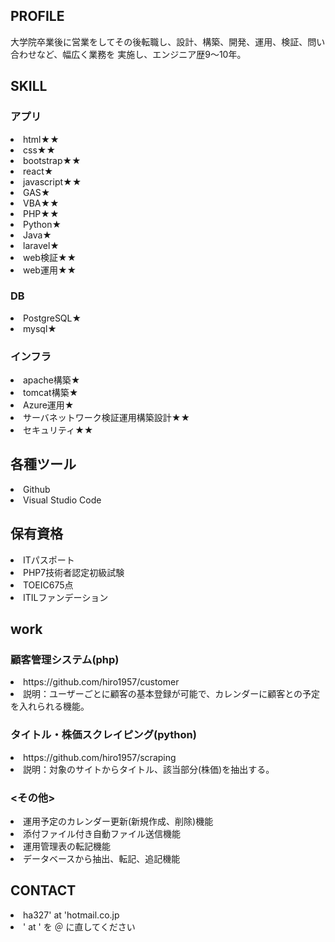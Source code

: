 


<h2>PROFILE</h2>
<p>大学院卒業後に営業をしてその後転職し、設計、構築、開発、運用、検証、問い合わせなど、幅広く業務を
実施し、エンジニア歴9～10年。</p>

<h2>SKILL</h2>

<h3>アプリ</h3>
<li>html★★</li>
<li>css★★</li>
<li>bootstrap★★</li>
<li>react★</li>
<li>javascript★★</li>
<li>GAS★</li>
<li>VBA★★</li>
<li>PHP★★</li>
<li>Python★</li>
<li>Java★</li>
<li>laravel★</li>
<li>web検証★★</li>
<li>web運用★★</li>

<h3>DB</h3>
<li>PostgreSQL★</li>
<li>mysql★</li>

<h3>インフラ</h3>
<li>apache構築★</li>
<li>tomcat構築★</li>
<li>Azure運用★</li>
<li>サーバネットワーク検証運用構築設計★★</li>
<li>セキュリティ★★</li>

## 各種ツール
<li>Github</li>
<li>Visual Studio Code</li>

<h2>保有資格</h2>
<li>ITパスポート</li>
<li>PHP7技術者認定初級試験</li>
<li>TOEIC675点</li>
<li>ITILファンデーション</li>

<h2>work</h2>
<h3>顧客管理システム(php)</h3>
<li>https://github.com/hiro1957/customer</li>
<li>説明：ユーザーごとに顧客の基本登録が可能で、カレンダーに顧客との予定を入れられる機能。</li>
<h3>タイトル・株価スクレイピング(python)</h3>
<li>https://github.com/hiro1957/scraping</li>
<li>説明：対象のサイトからタイトル、該当部分(株価)を抽出する。</li>


<h3><その他></h3>
<li>運用予定のカレンダー更新(新規作成、削除)機能</li>
<li>添付ファイル付き自動ファイル送信機能</li>
<li>運用管理表の転記機能</li>
<li>データベースから抽出、転記、追記機能</li>

<h2>CONTACT</h2>
<li>ha327' at 'hotmail.co.jp</li>
<li>' at ' を ＠ に直してください</li>
